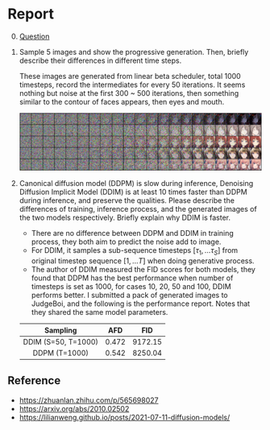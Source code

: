 # Report

0. [Question](https://docs.google.com/presentation/d/1x8c38zgEbN2zN4EboWhquZ5b3LhVCN8ElhaJCO2vnzY/edit#slide=id.g2267552461f_0_0)

1. Sample 5 images and show the progressive generation. Then, briefly describe their differences in different time steps.

    These images are generated from linear beta scheduler, total 1000 timesteps, record the intermediates for every 50 iterations. It seems nothing but noise at the first 300 ~ 500 iterations, then something similar to the contour of faces appears, then eyes and mouth.

    ![](diffusion_demo.png)

2. Canonical diffusion model (DDPM) is slow during inference, Denoising Diffusion Implicit Model (DDIM) is at least 10 times faster than DDPM during inference, and preserve the qualities. Please describe the differences of training, inference process, and the generated images of the two models respectively. Briefly explain why DDIM is faster.

    - There are no difference between DDPM and DDIM in training process, they both aim to predict the noise add to image.
    - For DDIM, it samples a sub-sequence timesteps $[\tau_1, \dots \tau_S]$ from original timestep sequence $[1, \dots T]$ when doing generative process.
    - The author of DDIM measured the FID scores for both models, they found that DDPM has the best performance when number of timesteps is set as 1000, for cases 10, 20, 50 and 100, DDIM performs better. I submitted a pack of generated images to JudgeBoi, and the following is the performance report. Notes that they shared the same model parameters.

    |      Sampling       |  AFD  |   FID   |
    | :-----------------: | :---: | :-----: |
    | DDIM (S=50, T=1000) | 0.472 | 9172.15 |
    |    DDPM (T=1000)    | 0.542 | 8250.04 |

## Reference

- https://zhuanlan.zhihu.com/p/565698027
- https://arxiv.org/abs/2010.02502
- https://lilianweng.github.io/posts/2021-07-11-diffusion-models/

